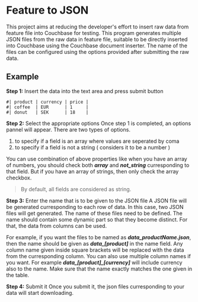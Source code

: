 # Feature to JSON

This project aims at reducing the developer's effort to insert raw data from feature file into Couchbase for testing. This program generates multiple JSON files from the raw data in feature file, suitable to be directly inserted into Couchbase using the Couchbase document inserter. The name of the files can be configured using the options provided after submitting the raw data.

## Example

**Step 1:** Insert the data into the text area and press submit button
```
#| product | currency | price |
#| coffee  | EUR      | 1     |
#| donut   | SEK      | 18    |
```
**Step 2:** Select the appropriate options
Once step 1 is completed, an options pannel will appear. There are two types of options.
1. to specify if a field is an array where values are seperated by coma
2. to specify if a field is not a string ( considers it to be a number )

You can use combination of above properties like when you have an array of numbers, you should check both ***array*** and ***not_string*** curresponding to that field. But if you have an array of strings, then only check the array checkbox.
>By default, all fields are considered as string.

**Step 3:** Enter the name that is to be given to the JSON file
A JSON file will be generated curresponding to each row of data. In this case, two JSON files will get generated. The name of these files need to be defined. The name should contain some dynamic part so that they become distinct. For that, the data from columns can be used.

For example, if you want the files to be named as ***data_productName.json***, then the name should be given as ***data_[product]*** in the name field. Any column name given inside square brackets will be replaced with the data from the curresponding column. You can also use multiple column names if you want. For example ***data_[product]_[currency]*** will include currency also to the name. Make sure that the name exactly matches the one given in the table.

**Step 4:** Submit it
Once you submit it, the json files curresponding to your data will start downloading.
